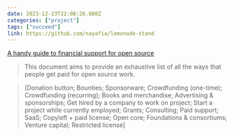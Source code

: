```yaml
---
date: 2023-12-23T22:08:26.880Z
categories: ["project"]
tags: ["succeed"]
link: https://github.com/nayafia/lemonade-stand
---
```

[A handy guide to financial support for open source](https://github.com/nayafia/lemonade-stand)

> This document aims to provide an exhaustive list of all the ways that people get paid for open source work.

> [Donation button; Bounties; Sponsorware; Crowdfunding (one-time); Crowdfunding (recurring); Books and merchandise; Advertising & sponsorships; Get hired by a company to work on project; Start a project while currently employed; Grants; Consulting; Paid support; SaaS; Copyleft + paid license; Open core; Foundations & consortiums; Venture capital; Restricted license]
